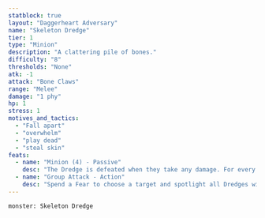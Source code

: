 ```yaml
---
statblock: true
layout: "Daggerheart Adversary"
name: "Skeleton Dredge"
tier: 1
type: "Minion"
description: "A clattering pile of bones."
difficulty: "8"
thresholds: "None"
atk: -1
attack: "Bone Claws"
range: "Melee"
damage: "1 phy"
hp: 1
stress: 1
motives_and_tactics:
  - "Fall apart"
  - "overwhelm"
  - "play dead"
  - "steal skin"
feats:
  - name: "Minion (4) - Passive"
    desc: "The Dredge is defeated when they take any damage. For every 4 damage a PC deals to the Dredge, defeat an additional Minion within range the attack would succeed against."
  - name: "Group Attack - Action"
    desc: "Spend a Fear to choose a target and spotlight all Dredges within Close range of them. Those Minions move into Melee range of the target and make one shared attack roll. On a success, they deal 1 physical damage each. Combine this damage."
---
```


```statblock
monster: Skeleton Dredge
```
